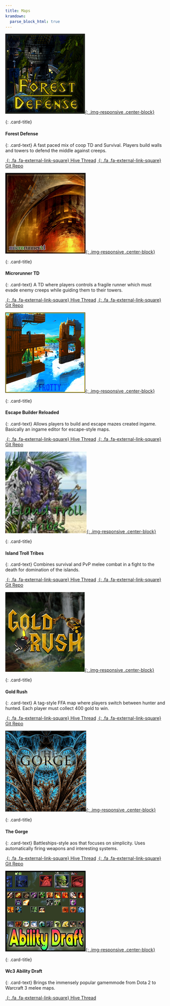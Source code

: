 ```yaml
---
title: Maps
kramdown:
  parse_block_html: true
---
```


<!-- Start Row -->
<div class="row">

<!-- Begin Card -->
<div class="col-sm-6 col-xs-12">
<div class="card">

[![screenshot](/assets/images/showcase/fdefpreview.png){: .img-responsive .center-block}](https://www.hiveworkshop.com/threads/forest-defense-0-18w.300554/)

<div class="card-block">

{: .card-title}

#### Forest Defense

{: .card-text}
A fast paced mix of coop TD and Survival. Players build walls and towers to defend the middle against creeps.

[_&nbsp;_{: .fa .fa-external-link-square} Hive Thread](https://www.hiveworkshop.com/threads/forest-defense-0-18w.300554/) [_&nbsp;_{: .fa .fa-external-link-square} Git Repo](https://github.com/Frotty/ForestDef)

</div>

</div>
</div>
<!-- End Card -->

<!-- Begin Card -->
<div class="col-sm-6 col-xs-12">
<div class="card">

[![screenshot](/assets/images/showcase/microtdpreview.png){: .img-responsive .center-block}](https://www.hiveworkshop.com/threads/microrunnertd-1-0-2.286363/#resource-67601)

<div class="card-block">

{: .card-title}

#### Microrunner TD

{: .card-text}
A TD where players controls a fragile runner which must evade enemy creeps while guiding them to their towers.

[_&nbsp;_{: .fa .fa-external-link-square} Hive Thread](https://www.hiveworkshop.com/threads/microrunnertd-1-0-2.286363/#resource-67601) [_&nbsp;_{: .fa .fa-external-link-square} Git Repo](https://bitbucket.org/Cokemonkey11/microrunnertd/src)

</div>

</div>
</div>
<!-- End Card -->

</div>
<!-- End Row -->

<div class="row">
<!-- Begin Card -->
<div class="col-sm-6 col-xs-12">
<div class="card">

[![screenshot](/assets/images/showcase/ebrpreview.png){: .img-responsive .center-block}](https://www.hiveworkshop.com/threads/escape-builder-r-0-90s.184964/)

<div class="card-block">

{: .card-title}

#### Escape Builder Reloaded

{: .card-text}
Allows players to build and escape mazes created ingame. Basically an ingame editor for escape-style maps.

[_&nbsp;_{: .fa .fa-external-link-square} Hive Thread](https://www.hiveworkshop.com/threads/escape-builder-r-0-90s.184964/) [_&nbsp;_{: .fa .fa-external-link-square} Git Repo](https://github.com/Frotty/EBR)

</div>

</div>
<!-- End Card -->
</div>
<!-- Begin Card -->
<div class="col-sm-6 col-xs-12">
<div class="card">

[![screenshot](/assets/images/showcase/ittpreview.png){: .img-responsive .center-block}](https://github.com/island-troll-tribes/island-troll-tribes)

<div class="card-block">

{: .card-title}

#### Island Troll Tribes

{: .card-text}
Combines survival and PvP melee combat in a fight to the death for domination of the islands.

[_&nbsp;_{: .fa .fa-external-link-square} Hive Thread](https://www.hiveworkshop.com/threads/island-troll-tribes-v2-99f.297609/) [_&nbsp;_{: .fa .fa-external-link-square} Git Repo](https://github.com/island-troll-tribes/island-troll-tribes)

</div>

</div>
</div>
<!-- End Card -->
</div>
<!-- End Row -->

<div class="row">
<!-- Begin Card -->
<div class="col-sm-6 col-xs-12">
<div class="card">

[![screenshot](/assets/images/showcase/goldrushPreview.jpg){: .img-responsive .center-block}](https://www.hiveworkshop.com/threads/gold-rush-v1-1.269852/)

<div class="card-block">

{: .card-title}

#### Gold Rush

{: .card-text}
A tag-style FFA map where players switch between hunter and hunted. Each player must collect 400 gold to win.

[_&nbsp;_{: .fa .fa-external-link-square} Hive Thread](https://www.hiveworkshop.com/threads/gold-rush-v1-1.269852/) [_&nbsp;_{: .fa .fa-external-link-square} Git Repo](https://github.com/HannesHaglund/Gold-Rush)

</div>

</div>
<!-- End Card -->
</div>
<!-- Begin Card -->
<div class="col-sm-6 col-xs-12">
<div class="card">

[![screenshot](/assets/images/showcase/gorgepreview.png){: .img-responsive .center-block}](https://www.hiveworkshop.com/threads/the-gorge-0-9-1.292325/)

<div class="card-block">

{: .card-title}

#### The Gorge

{: .card-text}
Battleships-style aos that focuses on simplicity. Uses automatically firing weapons and interesting systems.

[_&nbsp;_{: .fa .fa-external-link-square} Hive Thread](https://www.hiveworkshop.com/threads/the-gorge-0-9-1.292325/) [_&nbsp;_{: .fa .fa-external-link-square} Git Repo](https://bitbucket.org/Cokemonkey11/the-gorge/src)

</div>

</div>
<!-- End Card -->
</div>
<!-- End Card -->
</div>
<!-- End Row -->

<div class="row">

<!-- Begin Card -->
<div class="col-sm-6 col-xs-12">
<div class="card">

[![screenshot](/assets/images/showcase/draftpreview.png){: .img-responsive .center-block}](https://www.hiveworkshop.com/threads/warcraft-3-ability-draft.291422/)

<div class="card-block">

{: .card-title}

#### Wc3 Ability Draft

{: .card-text}
Brings the immensely popular gamemmode from Dota 2 to Warcraft 3 melee maps.

[_&nbsp;_{: .fa .fa-external-link-square} Hive Thread](https://www.hiveworkshop.com/threads/warcraft-3-ability-draft.291422/)

</div>

</div>
</div>
<!-- End Card -->

</div>
<!-- End Row -->
